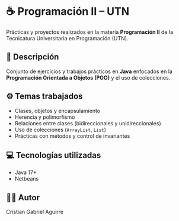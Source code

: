 # ☕ Programación II – UTN

Prácticas y proyectos realizados en la materia **Programación II** de la Tecnicatura Universitaria en Programación (UTN).

## 📘 Descripción
Conjunto de ejercicios y trabajos prácticos en **Java** enfocados en la **Programación Orientada a Objetos (POO)** y el uso de colecciones.

## ⚙️ Temas trabajados
- Clases, objetos y encapsulamiento
- Herencia y polimorfismo
- Relaciones entre clases (bidireccionales y unidireccionales)
- Uso de colecciones (`ArrayList`, `List`)
- Prácticas con métodos y control de invariantes

## 💻 Tecnologías utilizadas
- Java 17+
- Netbeans

## 👨‍💻 Autor
Cristian Gabriel Aguirre
